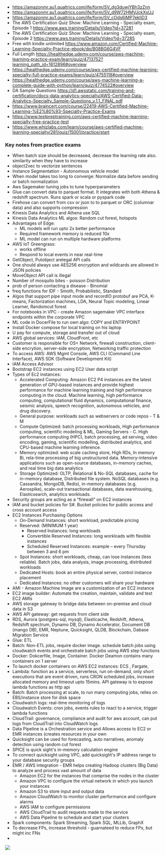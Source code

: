 * https://amazonmr.au1.qualtrics.com/jfe/form/SV_dg3duwjYBh3zZnn
* https://amazonmr.au1.qualtrics.com/jfe/form/SV_d9W72HMVJckXsUJ
* https://amazonmr.au1.qualtrics.com/jfe/form/SV_cOds6iMP7ekliD3
* The AWS Certification Quiz Show: Machine Learning - Specialty exam, Episode 1  https://www.aws.training/Details/Video?id=37281
* The AWS Certification Quiz Show: Machine Learning - Specialty exam, Episode 2  https://www.aws.training/Details/Video?id=37285
* Free with kindle unlimited https://www.amazon.com/Certified-Machine-Learning-Specialty-Practice-ebook/dp/B08BG6G4VF
* Full Length https://healthedge.udemy.com/course/aws-machine-learning-practice-exam/learn/quiz/4713752?learning_path_id=1612896#overview
* https://healthedge.udemy.com/course/aws-certified-machine-learning-specialty-full-practice-exams/learn/quiz/4755118#overview
* https://healthedge.udemy.com/course/aws-machine-learning-a-complete-guide-with-python/learn/quiz/4774522#overview
* DA Sample Questions https://d1.awsstatic.com/training-and-certification/docs-data-analytics-specialty/AWS-Certified-Data-Analytics-Specialty_Sample-Questions_v.1.1_FINAL.pdf
* https://www.braincert.com/course/22419-AWS-Certified-Machine-Learning-%E2%80%93-Specialty-Practice-Exams
* https://www.testpreptraining.com/aws-certified-machine-learning-specialty-free-practice-test
* https://www.whizlabs.com/learn/course/aws-certified-machine-learning-specialty/281/quiz/15001/practice/start

### Key notes from practice exams
* When batch size should be decreased, decrease the learning rate also. similarity when they have to increase
* object2vec to vectorize sentences
* Instance Segmentation - Autonomous vehicle model
* When model takes too long to converge: Normalize data before sending or batch normalization
* Aws Sagemaker tuning jobs to tune hyperparameters
* Glue can convert data to parquet format. It integrates with both Athena & redshift spectrum. Runs spark or scala or pyspark code
* Firehose can convert from csv or json to to parquet or ORC (columnar data) and also supports compression
* Kinesis Data Analytics and Athena use SQL
* Kinesis Data Analytics ML algos: Random cut forest, hotspots
* Advantages of Edge:
  * ML models will run upto 2x better performance
  * Required framework memory is reduced 10x
  * ML model can run on multiple hardware platforms
* AWS IoT Greengrass:
  * works offline
  * Respond to local events in near real-time
* GetObject, Putobject arelegal API calls
* One should always use AES256 encryption and wildcards are allowed in JSON policies
* MoveObject API call is illegal
* Number of mosquito bites - poisson Distribution
* prob of person contacting a disease - Binomial
* freq functions for IDF - Smoth, Probabilistic, Standard
* Algos that support pipe input mode and recordIO protobuf are PCA, K-means, Factorization machines, LDA, Neural Topic modeling, Linear Learner, Randomcut forest
* For notebooks in VPC - create Amazon sagemaker VPC interface endpoints within the corporate VPC
* ML code in DocerFile to run own algo: COPY and ENTRYPOINT
* Install Docker compose for local training on his laptop
* U pay for compute, storage and transfer out of cloud
* AWS global services: IAM, CloudFront, etc
* Customer is responsible for OS< Network, firewall construction, client-side encrytion, server-side encryption, Networking traffic protection
* To access AWS: AWS Mgmt Console, AWS CLI (Command Line Interface), AWS SDK (Software Development Kit)
* IAM Access Advisor
* Bootstrap EC2 instances using EC2 User data script
* Types of Ec2 instances:
  * Accelerated Computing: Amazon EC2 P4 instances are the latest generation of GPU-based instances and provide highest performance for machine learning training and high performance computing in the cloud. Machine learning, high performance computing, computational fluid dynamics, computational finance, seismic analysis, speech recognition, autonomous vehicles, and drug discovery.
  * General purpose: workloads such as webservers or code repos - T & M
  * Compute Optimized: batch processing workloads, High performance computing, scientific modeling & ML, Gaming Servers - C. High performance computing (HPC), batch processing, ad serving, video encoding, gaming, scientific modelling, distributed analytics, and CPU-based machine learning inference.
  * Memory optimized: web scale caching store, High RDs, In memory Bi, rela-time processing of big unstructured data. Memory-intensive applications such as open-source databases, in-memory caches, and real time big data analytics
  * Storage Optimized: OLTP, Relational & No-SQL databases, cache for in-memory database, Distributed file system. NoSQL databases (e.g. Cassandra, MongoDB, Redis), in-memory databases (e.g. Aerospike), scale-out transactional databases, data warehousing, Elasticsearch, analytics workloads.
* Security groups are acting as a “firewall” on EC2 instances
* IAM and bucket policies for S#. Bucket policies for public access and cross account access
* EC2 Instances Purchasing Options
  * On-Demand Instances: short workload, predictable pricing
  * Reserved: (MINIMUM 1 year)
    * Reserved Instances: long workloads
    * Convertible Reserved Instances: long workloads with flexible instances
    * Scheduled Reserved Instances: example – every Thursday between 3 and 6 pm
  * Spot Instances: short workloads, cheap, can lose instances (less reliable). Batch jobs, data analysis, image processing, distributed workloads
  * Dedicated Hosts: book an entire physical server, control instance placement
  * Dedicated Instances: no other customers will share your hardware
* AMI - Amazon Machine Image are a customization of an EC2 instance
* EC2 image builder: Automate the creation, maintain, validate and test EC2 AMIs
* AWS storage gateway to bridge data between on-premise and cloud data in S3
* AWS API gateway: get requests from client side
* RDS, Aurora (postgres-sql, mysql), Elasticache, Redshift, Athena, Redshift spectrum, Dynamo DB, Dynamo Accelerator, Document DB (mango DB), EMR, Neptune, Quicksight, QLDB, Blockchain, Dabase Migration Service
* Glue: ETL
* Batch: Non-ETL jobs, require docker image. schedule batch jobs using cloudwatch events and orchestrate batch jobs using AWS step functions
* Docker: Dokcerfile, Image, Container. Docker Deamon contains many containers on 1 server
* To launch docker containers on AWS EC2 instances: ECS , Fargate, 
* Lambda: function as a service, serverless, run on-demand, only short executions that are event driven, runs CRON scheduled jobs, increase allocated memory and timeout upto 15mins. API gateway is to expose lambda functions as http api
* Batch: Batch processing at scale, to run many computing jobs, relies on EBS/instance store for disk space
* Cloudwatch logs: real-time monitoring of logs
* Cloudwatch Events: cron jobs, events rules to react to a service, trigger lambda functions
* CloudTrail: governance, compliance and audit for aws account, can put logs from CloudTrail into CloudWatch logs
* Data Pipeline is a Orchestration service and Allows access to EC2 or EMR instances (creates resources in your own
* Quicksight can be used for forecasting, auto narratives, anomaly detection using random cut forest
* SPICE is quick sight's in-memory calculation engine
* To connect quicksight using VPC, add quicksight's IP address range to your database security groups
* EMR / AWS Integration - EMR helps creating Hadoop clusters (Big Data) to analyze and process vast amount of data
  * Amazon EC2 for the instances that comprise the nodes in the cluster
  * Amazon VPC to configure the virtual network in which you launch your instances
  * Amazon S3 to store input and output data
  * Amazon CloudWatch to monitor cluster performance and configure alarms
  * AWS IAM to configure permissions
  * AWS CloudTrail to audit requests made to the service
  * AWS Data Pipeline to schedule and start your clusters
* Spark components: Spark Streaming, Spark SQL, MLLib, GraphX
* To decrease FPs, increase threshold - guarnateed to reduce FPs, but might inc FNs
* 



![](https://d1.awsstatic.com/Products/product-name/diagrams/product-page-diagram_Amazon-Kinesis-Data-Streams.074de94302fd60948e1ad070e425eeda73d350e7.png)

















